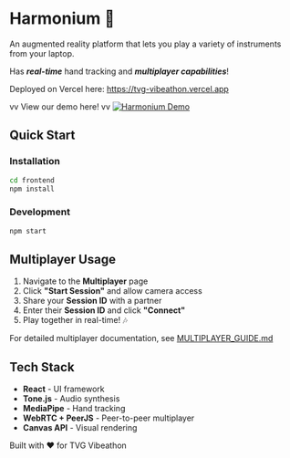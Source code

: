# Harmonium 🎵

An augmented reality platform that lets you play a variety of instruments from your laptop.

Has ***real-time*** hand tracking and ***multiplayer capabilities***!

Deployed on Vercel here: https://tvg-vibeathon.vercel.app

vv   View our demo here!   vv
<a href="https://www.youtube.com/watch?v=mPMlWaZJMw0" target="_blank" rel="noopener noreferrer">
  <img src="https://img.youtube.com/vi/mPMlWaZJMw0/maxresdefault.jpg" alt="Harmonium Demo" style="max-width: 100%;">
</a>


## Quick Start

### Installation
```bash
cd frontend
npm install
```

### Development
```bash
npm start
```

## Multiplayer Usage

1. Navigate to the **Multiplayer** page
2. Click **"Start Session"** and allow camera access
3. Share your **Session ID** with a partner
4. Enter their **Session ID** and click **"Connect"**
5. Play together in real-time! 🎶

For detailed multiplayer documentation, see [MULTIPLAYER_GUIDE.md](./MULTIPLAYER_GUIDE.md)

## Tech Stack

- **React** - UI framework
- **Tone.js** - Audio synthesis
- **MediaPipe** - Hand tracking
- **WebRTC + PeerJS** - Peer-to-peer multiplayer
- **Canvas API** - Visual rendering

Built with ❤️ for TVG Vibeathon
